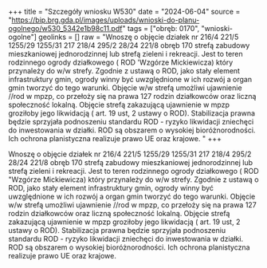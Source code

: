 +++
title = "Szczegóły wniosku W530"
date = "2024-06-04"
source = "https://bip.brg.gda.pl/images/uploads/wnioski-do-planu-ogolnego/w530_5342e1b98c11.pdf"
tags = ["obręb: 0170", "wnioski-ogolne"]
geolinks = []
raw = "Wnoszę o objęcie działek nr 216/4 221/5 1255/29 1255/31 217 218/4 295/2 28/24 221/8 obręb 170 strefą zabudowy mieszkaniowej jednorodzinnej lub strefą zieleni i rekreacji. Jest to teren rodzinnego ogrody działkowego ( ROD 'Wzgórze Mickiewicza) który przynależy do w/w strefy. Zgodnie z ustawą o ROD, jako stały element infrastruktury gmin, ogrody winny być uwzględnione w ich rozwój a organ gmin tworzyć do tego warunki. Objęcie w/w strefą umożliwi ujawnienie //rod w mpzp, co przełoży się na prawa 127 rodzin działkowców oraz liczną społeczność lokalną. Objęcie strefą zakazującą ujawnienie w mpzp groziłoby jego likwidacją ( art. 19 ust, 2 ustawy o ROD). Stabilizacja prawna będzie sprzyjała podnoszeniu standardu ROD - ryzyko likwidacji zniechęci do inwestowania w działki. ROD są obszarem o wysokiej bioróżnorodności. Ich ochrona planistyczna realizuje prawo UE oraz krajowe. "
+++

Wnoszę o objęcie działek nr 216/4 221/5 1255/29 1255/31 217 218/4 295/2 28/24
221/8 obręb 170 strefą zabudowy mieszkaniowej jednorodzinnej lub strefą zieleni i rekreacji. Jest
to teren rodzinnego ogrody działkowego ( ROD "Wzgórze Mickiewicza) który przynależy do w/w
strefy. Zgodnie z ustawą o ROD, jako stały element infrastruktury gmin, ogrody winny być
uwzględnione w ich rozwój a organ gmin tworzyć do tego warunki. Objęcie w/w strefą umożliwi
ujawnienie //rod w mpzp, co przełoży się na prawa 127 rodzin działkowców oraz liczną
społeczność lokalną. Objęcie strefą zakazującą ujawnienie w mpzp groziłoby jego likwidacją (
art. 19 ust, 2 ustawy o ROD). Stabilizacja prawna będzie sprzyjała podnoszeniu standardu ROD -
ryzyko likwidacji zniechęci do inwestowania w działki. ROD są obszarem o wysokiej
bioróżnorodności. Ich ochrona planistyczna realizuje prawo UE oraz krajowe.



